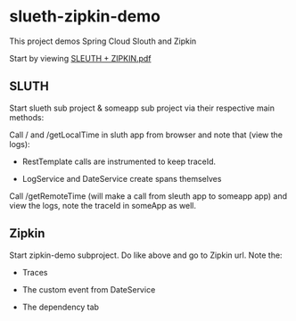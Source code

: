# slueth-zipkin-demo

This project demos Spring Cloud Slouth and Zipkin

Start by viewing [SLEUTH + ZIPKIN.pdf](https://github.com/kimsaabyepedersen/slueth-zipkin-demo/blob/master/SLEUTH%20%2B%20ZIPKIN.pdf)

## SLUTH

Start slueth sub project & someapp sub project via their respective main methods:


Call / and /getLocalTime in sluth app from browser and note that (view the logs):

* RestTemplate calls are instrumented to keep traceId.

* LogService and DateService create spans themselves

Call /getRemoteTime (will make a call from sleuth app to someapp app) and view the logs, note the traceId in someApp as well.
 
## Zipkin
 
Start zipkin-demo subproject.
Do like above and go to Zipkin url. Note the:
 
* Traces
 
* The custom event from DateService
 
* The dependency tab
